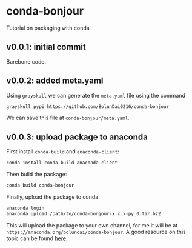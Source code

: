 # conda-bonjour

Tutorial on packaging with conda 

## v0.0.1: initial commit

Barebone code.

## v0.0.2: added meta.yaml

Using `grayskull` we can generate the `meta.yaml` file using the command

```bash
grayskull pypi https://github.com/BolunDai0216/conda-bonjour
```

We can save this file at `conda-bonjour/meta.yaml`.

## v0.0.3: upload package to anaconda

First install `conda-build` and `anaconda-client`:

```bash
conda install conda-build anaconda-client
```

Then build the package:

```bash
conda build conda-bonjour
```

Finally, upload the package to conda:

```bash
anaconda login
anaconda upload /path/to/conda-bonjour-x.x.x-py_0.tar.bz2
```

This will upload the package to your own channel, for me it will be at `https://anaconda.org/bolundai/conda-bonjour`. A good resource on this topic can be found [here](https://docs.anaconda.com/anacondaorg/user-guide/packages/conda-packages/#uploading-conda-packages).